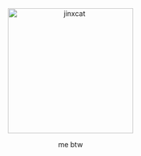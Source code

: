 <div align="center">

<img src="https://github.com/inttter/inttter/assets/73017070/a5284c13-23bf-4627-87a2-b36e34507786" alt="jinxcat" width="250"> 

me btw
